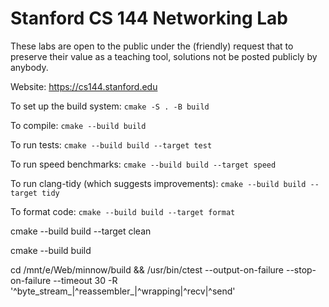 Stanford CS 144 Networking Lab
==============================

These labs are open to the public under the (friendly) request that to
preserve their value as a teaching tool, solutions not be posted
publicly by anybody.

Website: https://cs144.stanford.edu

To set up the build system: `cmake -S . -B build`

To compile: `cmake --build build`

To run tests: `cmake --build build --target test`

To run speed benchmarks: `cmake --build build --target speed`

To run clang-tidy (which suggests improvements): `cmake --build build --target tidy`

To format code: `cmake --build build --target format`

cmake --build build --target clean

cmake --build build

cd /mnt/e/Web/minnow/build && /usr/bin/ctest --output-on-failure --stop-on-failure --timeout 30 -R '^byte_stream_|^reassembler_|^wrapping|^recv|^send'
